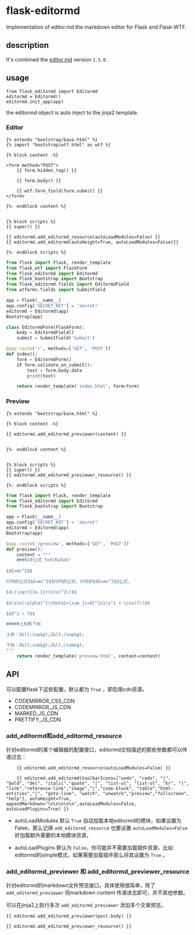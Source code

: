 # flask-editormd
Implementation of editor.md the markdown editor for Flask and Flask-WTF.


## description
It's combined the [editor.md](https://github.com/pandao/editor.md) version `1.5.0` .



## usage

```
from flask_editormd import Editormd
editormd = Editormd()
editormd.init_app(app)
```

the editormd object is auto inject to the jinja2 template.

### Editor
```jinja2
{% extends "bootstrap/base.html" %}
{% import "bootstrap/wtf.html" as wtf %}

{% block content -%}

<form method="POST">
    {{ form.hidden_tag() }}

    {{ form.body() }}

    {{ wtf.form_field(form.submit) }}
</form>

{%- endblock content %}


{% block scripts %}
{{ super() }}

{{ editormd.add_editormd_resource(autoLoadModules=False) }}
{{ editormd.add_editormd(autoHeight=True, autoLoadModules=False)}}

{%- endblock scripts %}
```

```python
from flask import Flask, render_template
from flask_wtf import FlaskForm
from flask_editormd import Editormd
from flask_bootstrap import Bootstrap
from flask_editormd.fields import EditormdField
from wtforms.fields import SubmitField

app = Flask(__name__)
app.config['SECRET_KEY'] = 'secret!'
editormd = Editormd(app)
Bootstrap(app)

class EditormdForm(FlaskForm):
    body = EditormdField()
    submit = SubmitField('Submit')

@app.route('/', methods=['GET', 'POST'])
def index():
    form = EditormdForm()
    if form.validate_on_submit():
        text = form.body.data
        print(text)

    return render_template('index.html', form=form)
```


### Preview
```jinja2
{% extends "bootstrap/base.html" %}

{% block content -%}

{{ editormd.add_editormd_previewer(content) }}


{%- endblock content %}


{% block scripts %}
{{ super() }}
{{ editormd.add_editormd_previewer_resource() }}

{%- endblock scripts %}

```

```python
from flask import Flask, render_template
from flask_editormd import Editormd
from flask_bootstrap import Bootstrap

app = Flask(__name__)
app.config['SECRET_KEY'] = 'secret!'
editormd = Editormd(app)
Bootstrap(app)

@app.route('/preview', methods=['GET', 'POST'])
def preview():
    content = """
    ###科学公式 TeX(KaTeX)
                    
$$E=mc^2$$

行内的公式$$E=mc^2$$行内的公式，行内的$$E=mc^2$$公式。

$$\(\sqrt{3x-1}+(1+x)^2\)$$
                    
$$\sin(\alpha)^{\theta}=\sum_{i=0}^{n}(x^i + \cos(f))$$

$$X^2 > Y$$

#####上标和下标

上标：X&lt;sup&gt;2&lt;/sup&gt;

下标：O&lt;sub&gt;2&lt;/sub&gt;
"""
    return render_template('preview.html', content=content)
```


## API
可以配置flask下这些配置，默认都为 `True` ，即启用cdn资源。
- CODEMIRROR_CSS_CDN
- CODEMIRROR_JS_CDN
- MARKED_JS_CDN
- PRETTIFY_JS_CDN

### add_editormd和add_editormd_resource
针对editormd的某个编辑器的配置接口，editormd文档描述的那些参数都可以传递过去：
```jinja2
    {{ editormd.add_editormd_resource(autoLoadModules=False) }}

    {{ editormd.add_editormd(toolbarIcons=["undo", "redo", "|", "bold", "del", "italic","quote", "|", "list-ul", "list-ol", "hr", "|", "link","reference-link","image","|","code-block", "table","html-entities","|", "goto-line", "watch", "unwatch","preview","fullscreen", "help"], autoHeight=True, appendMarkdown="\n\n\n\n\n",autoLoadModules=False, autoLoadPlugins=True) }}
```

- autoLoadModules 默认 `True` 自动加载本地editormd的模块，如果设置为False，那么记得 `add_editormd_resource` 也要设置 `autoLoadModules=False` 好加载额外需要的本地模块资源，

- autoLoadPlugins 默认为 `False`，你可能并不需要加载插件资源，比如editormd的simple模式，如果需要加载插件那么将其设置为 `True` 。

### add_editormd_previewer 和 add_editormd_previewer_resource
针对editormd的markdown文件预览接口，具体使用很简单，除了 `add_editormd_previewer` 将markdown content 传递进去即可，并不其他参数。

可以在jinja2上执行多次 `add_editormd_previewer` 添加多个文章预览。
```jinja2
{{ editormd.add_editormd_previewer(post.body) }}

{{ editormd.add_editormd_previewer_resource() }}

```